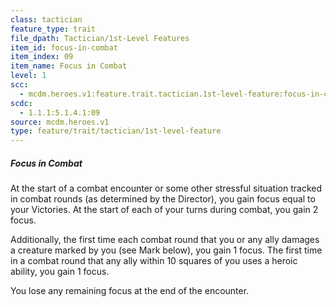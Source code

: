 ```yaml
---
class: tactician
feature_type: trait
file_dpath: Tactician/1st-Level Features
item_id: focus-in-combat
item_index: 09
item_name: Focus in Combat
level: 1
scc:
  - mcdm.heroes.v1:feature.trait.tactician.1st-level-feature:focus-in-combat
scdc:
  - 1.1.1:5.1.4.1:09
source: mcdm.heroes.v1
type: feature/trait/tactician/1st-level-feature
---
```


##### Focus in Combat

At the start of a combat encounter or some other stressful situation tracked in combat rounds (as determined by the Director), you gain focus equal to your Victories. At the start of each of your turns during combat, you gain 2 focus.

Additionally, the first time each combat round that you or any ally damages a creature marked by you (see Mark below), you gain 1 focus. The first time in a combat round that any ally within 10 squares of you uses a heroic ability, you gain 1 focus.

You lose any remaining focus at the end of the encounter.
